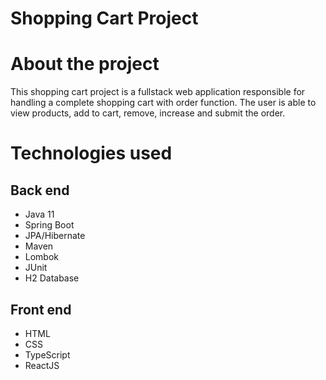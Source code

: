 # Shopping Cart Project

# About the project

This shopping cart project is a fullstack web application responsible for handling a complete shopping cart with order function. The user is able to view products, add to cart, remove, increase and submit the order.

# Technologies used
## Back end
- Java 11
- Spring Boot
- JPA/Hibernate
- Maven
- Lombok
- JUnit
- H2 Database

## Front end
- HTML
- CSS
- TypeScript
- ReactJS








